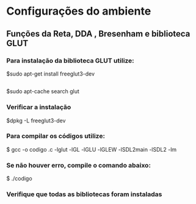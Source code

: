 # Configurações do ambiente

## Funções da Reta, DDA , Bresenham e biblioteca GLUT

### Para instalação da biblioteca GLUT utilize:

$sudo apt-get install freeglut3-dev
## 
$sudo apt-cache search glut

### Verificar a instalação

$dpkg -L freeglut3-dev

### Para compilar os códigos utilize:

$ gcc -o  codigo <nomedoprograma>.c -lglut -lGL -lGLU -lGLEW -lSDL2main -lSDL2 -lm

### Se não houver erro, compile o comando abaixo:

$ ./codigo

### Verifique que todas as bibliotecas foram instaladas
